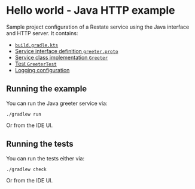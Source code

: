 # Hello world - Java HTTP example

Sample project configuration of a Restate service using the Java interface and HTTP server. It contains:

* [`build.gradle.kts`](build.gradle.kts)
* [Service interface definition `greeter.proto`](src/main/proto/greeter.proto)
* [Service class implementation `Greeter`](src/main/java/dev/restate/sdk/examples/Greeter.java)
* [Test `GreeterTest`](src/test/java/dev/restate/sdk/examples/GreeterTest.java)
* [Logging configuration](src/main/resources/log4j2.properties)

## Running the example

You can run the Java greeter service via:

```shell
./gradlew run
```

Or from the IDE UI.

## Running the tests

You can run the tests either via:

```shell
./gradlew check
```

Or from the IDE UI.